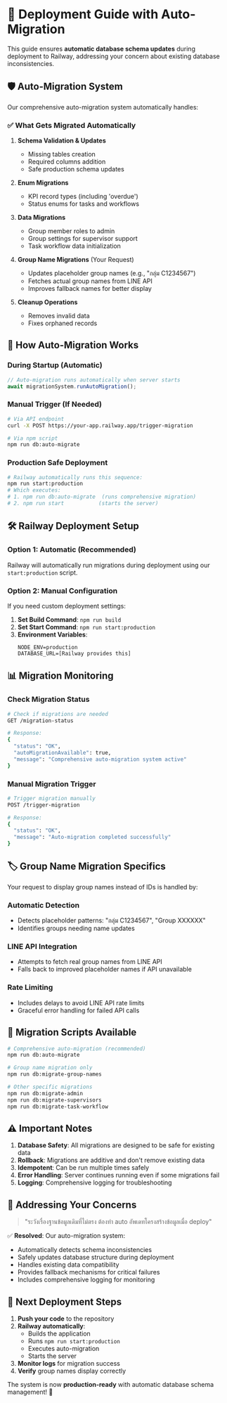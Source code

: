 # 🚀 Deployment Guide with Auto-Migration

This guide ensures **automatic database schema updates** during deployment to Railway, addressing your concern about existing database inconsistencies.

## 🛡️ Auto-Migration System

Our comprehensive auto-migration system automatically handles:

### ✅ What Gets Migrated Automatically

1. **Schema Validation & Updates**
   - Missing tables creation
   - Required columns addition
   - Safe production schema updates

2. **Enum Migrations**
   - KPI record types (including 'overdue')
   - Status enums for tasks and workflows

3. **Data Migrations**
   - Group member roles to admin
   - Group settings for supervisor support
   - Task workflow data initialization

4. **Group Name Migrations** (Your Request)
   - Updates placeholder group names (e.g., "กลุ่ม C1234567")
   - Fetches actual group names from LINE API
   - Improves fallback names for better display

5. **Cleanup Operations**
   - Removes invalid data
   - Fixes orphaned records

## 🔄 How Auto-Migration Works

### During Startup (Automatic)
```typescript
// Auto-migration runs automatically when server starts
await migrationSystem.runAutoMigration();
```

### Manual Trigger (If Needed)
```bash
# Via API endpoint
curl -X POST https://your-app.railway.app/trigger-migration

# Via npm script
npm run db:auto-migrate
```

### Production Safe Deployment
```bash
# Railway automatically runs this sequence:
npm run start:production
# Which executes:
# 1. npm run db:auto-migrate  (runs comprehensive migration)
# 2. npm run start           (starts the server)
```

## 🛠️ Railway Deployment Setup

### Option 1: Automatic (Recommended)
Railway will automatically run migrations during deployment using our `start:production` script.

### Option 2: Manual Configuration
If you need custom deployment settings:

1. **Set Build Command**: `npm run build`
2. **Set Start Command**: `npm run start:production`
3. **Environment Variables**:
   ```
   NODE_ENV=production
   DATABASE_URL=[Railway provides this]
   ```

## 📊 Migration Monitoring

### Check Migration Status
```bash
# Check if migrations are needed
GET /migration-status

# Response:
{
  "status": "OK",
  "autoMigrationAvailable": true,
  "message": "Comprehensive auto-migration system active"
}
```

### Manual Migration Trigger
```bash
# Trigger migration manually
POST /trigger-migration

# Response:
{
  "status": "OK", 
  "message": "Auto-migration completed successfully"
}
```

## 🏷️ Group Name Migration Specifics

Your request to display group names instead of IDs is handled by:

### Automatic Detection
- Detects placeholder patterns: "กลุ่ม C1234567", "Group XXXXXX"
- Identifies groups needing name updates

### LINE API Integration
- Attempts to fetch real group names from LINE API
- Falls back to improved placeholder names if API unavailable

### Rate Limiting
- Includes delays to avoid LINE API rate limits
- Graceful error handling for failed API calls

## 🔧 Migration Scripts Available

```bash
# Comprehensive auto-migration (recommended)
npm run db:auto-migrate

# Group name migration only
npm run db:migrate-group-names

# Other specific migrations
npm run db:migrate-admin
npm run db:migrate-supervisors
npm run db:migrate-task-workflow
```

## ⚠️ Important Notes

1. **Database Safety**: All migrations are designed to be safe for existing data
2. **Rollback**: Migrations are additive and don't remove existing data
3. **Idempotent**: Can be run multiple times safely
4. **Error Handling**: Server continues running even if some migrations fail
5. **Logging**: Comprehensive logging for troubleshooting

## 🎯 Addressing Your Concerns

> "ระวังเรื่องฐานข้อมูลเดิมที่ไม่ตรง ต้องทำ auto อัพเดทโครงสร้างข้อมูลเมื่อ deploy"

✅ **Resolved**: Our auto-migration system:
- Automatically detects schema inconsistencies
- Safely updates database structure during deployment
- Handles existing data compatibility
- Provides fallback mechanisms for critical failures
- Includes comprehensive logging for monitoring

## 🚀 Next Deployment Steps

1. **Push your code** to the repository
2. **Railway automatically**:
   - Builds the application
   - Runs `npm run start:production`
   - Executes auto-migration
   - Starts the server
3. **Monitor logs** for migration success
4. **Verify** group names display correctly

The system is now **production-ready** with automatic database schema management! 🎉
